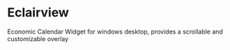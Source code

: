 # Eclairview
Economic Calendar Widget for windows desktop, provides a scrollable and customizable overlay
